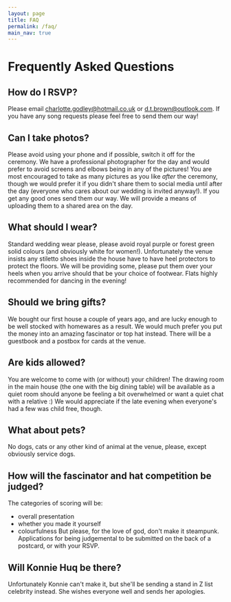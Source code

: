 ```yaml
---
layout: page
title: FAQ
permalink: /faq/
main_nav: true
---
```

# Frequently Asked Questions

## How do I RSVP?
Please email charlotte.godley@hotmail.co.uk or d.t.brown@outlook.com. If you have any song requests please feel free to send them our way!

## Can I take photos?
Please avoid using your phone and if possible, switch it off for the ceremony. We have a professional photographer for the day and would prefer to avoid screens and elbows being in any of the pictures! You are most encouraged to take as many pictures as you like _after_ the ceremony, though we would prefer it if you didn't share them to social media until after the day (everyone who cares about our wedding is invited anyway!). If you get any good ones send them our way. We will provide a means of uploading them to a shared area on the day.

## What should I wear?
Standard wedding wear please, please avoid royal purple or forest green solid colours (and obviously white for women!). Unfortunately the venue insists any stiletto shoes inside the house have to have heel protectors to protect the floors. We will be providing some, please put them over your heels when you arrive should that be your choice of footwear. Flats highly recommended for dancing in the evening!

## Should we bring gifts?
We bought our first house a couple of years ago, and are lucky enough to be well stocked with homewares as a result. We would much prefer you put the money into an amazing fascinator or top hat instead. There will be a guestbook and a postbox for cards at the venue.

## Are kids allowed?
You are welcome to come with (or without) your children! The drawing room in the main house (the one with the big dining table) will be available as a quiet room should anyone be feeling a bit overwhelmed or want a quiet chat with a relative :) We would appreciate if the late evening when everyone's had a few was child free, though.

## What about pets?
No dogs, cats or any other kind of animal at the venue, please, except obviously service dogs. 

## How will the fascinator and hat competition be judged?
The categories of scoring will be:
- overall presentation
- whether you made it yourself
- colourfulness
But please, for the love of god, don't make it steampunk. Applications for being judgemental to be submitted on the back of a postcard, or with your RSVP. 

## Will Konnie Huq be there?
Unfortunately Konnie can't make it, but she'll be sending a stand in Z list celebrity instead. She wishes everyone well and sends her apologies.